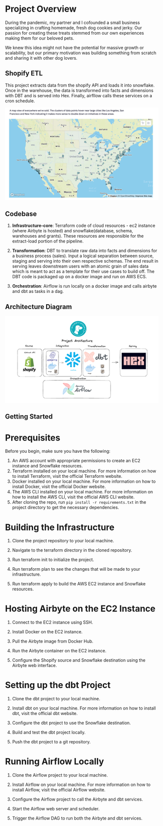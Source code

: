 # Project Overview

During the pandemic, my partner and I cofounded a small business specializing in crafting homemade, fresh dog cookies and jerky. Our passion for creating these treats stemmed from our own experiences making them for our beloved pets. 

We knew this idea might not have the potential for massive growth or scalability, but our primary motivation was building something from scratch and sharing it with other dog lovers. 

## Shopify ETL 

This project extracts data from the shopify API and loads it into snowflake. Once in the warehouse, the data is transformed into facts and dimensions with DBT and is served into Hex. Finally, airfllow calls these services on a cron schedule. 

![sales_locations](images/sales_breakouts.png)



## Codebase

1. **Infrastructure-core**: Terraform code of cloud resources - ec2 instance (where Airbyte is hosted) and snowflake(database, schema, warehouses and grants). These resources are responsible for the extract-load portion of the pipeline. 

2. **Transformation**: DBT to translate raw data into facts and dimensions for a business process (sales). Input a logical separation between source, staging and serving into their own respective schemas. The end result in serving leaves downstream users with an atomic grain of sales data which is meant to act as a template for their use cases to build off. The DBT code is packaged up on a docker image and run on AWS ECS. 

3. **Orchestration**: Airflow is run locally on a docker image and calls airbyte and dbt as tasks in a dag. 




## Architecture Diagram 

![ws_diagram](images/ws_diagram.png)


## Getting Started 

# Prerequisites

Before you begin, make sure you have the following:

1. An AWS account with appropriate permissions to create an EC2 instance and Snowflake resources.
2. Terraform installed on your local machine. For more information on how to install Terraform, visit the official Terraform website.
3. Docker installed on your local machine. For more information on how to install Docker, visit the official Docker website.
4. The AWS CLI installed on your local machine. For more information on how to install the AWS CLI, visit the official AWS CLI website.
5. After cloning the repo, run `pip install -r requirements.txt` in the project directory to get the necessary dependencies. 

# Building the Infrastructure

1. Clone the project repository to your local machine.

2. Navigate to the terraform directory in the cloned repository.

3. Run terraform init to initialize the project.

4. Run terraform plan to see the changes that will be made to your infrastructure.

5. Run terraform apply to build the AWS EC2 instance and Snowflake resources.

# Hosting Airbyte on the EC2 Instance

1. Connect to the EC2 instance using SSH.

2. Install Docker on the EC2 instance.

3. Pull the Airbyte image from Docker Hub.

4. Run the Airbyte container on the EC2 instance.

5. Configure the Shopify source and Snowflake destination using the Airbyte web interface.

# Setting up the dbt Project

1. Clone the dbt project to your local machine.

2. Install dbt on your local machine. For more information on how to install dbt, visit the official dbt website.

3. Configure the dbt project to use the Snowflake destination.

4. Build and test the dbt project locally.

5. Push the dbt project to a git repository.

# Running Airflow Locally

1. Clone the Airflow project to your local machine.

2. Install Airflow on your local machine. For more information on how to install Airflow, visit the official Airflow website.

3. Configure the Airflow project to call the Airbyte and dbt services.

4. Start the Airflow web server and scheduler.

5. Trigger the Airflow DAG to run both the Airbyte and dbt services.

